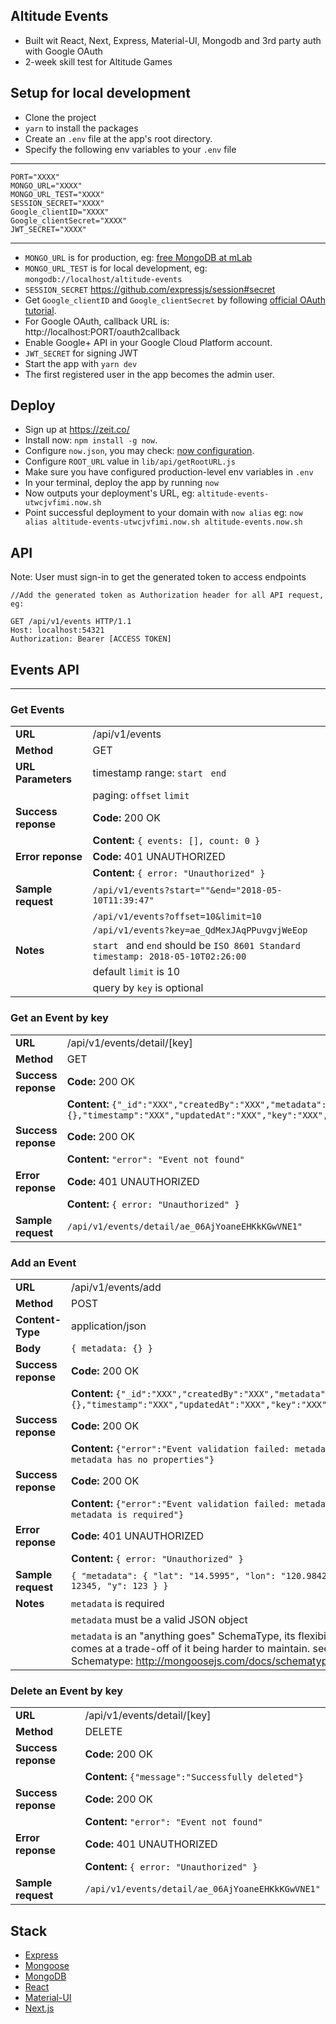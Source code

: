 ## Altitude Events
- Built wit React, Next, Express, Material-UI, Mongodb and 3rd party auth with Google OAuth
- 2-week skill test for Altitude Games

## Setup for local development
- Clone the project
- `yarn` to install the packages
- Create an `.env` file at the app's root directory.
- Specify the following env variables to your `.env` file

---
```
PORT="XXXX"  
MONGO_URL="XXXX"  
MONGO_URL_TEST="XXXX"  
SESSION_SECRET="XXXX"  
Google_clientID="XXXX"  
Google_clientSecret="XXXX"
JWT_SECRET="XXXX"
```
---
- `MONGO_URL` is for production, eg: [free MongoDB at mLab](http://docs.mlab.com/)
- `MONGO_URL_TEST` is for local development, eg: `mongodb://localhost/altitude-events`
- `SESSION_SECRET` https://github.com/expressjs/session#secret
- Get `Google_clientID` and `Google_clientSecret` by following [official OAuth tutorial](https://developers.google.com/identity/sign-in/web/sign-in#before_you_begin).
- For Google OAuth, callback URL is: http://localhost:PORT/oauth2callback
- Enable Google+ API in your Google Cloud Platform account.
- `JWT_SECRET` for signing JWT
- Start the app with `yarn dev`
- The first registered user in the app becomes the admin user.

## Deploy
- Sign up at https://zeit.co/
- Install now: `npm install -g now`.
- Configure `now.json`, you may check: [now configuration](https://zeit.co/docs/features/configuration).
- Configure `ROOT_URL` value in `lib/api/getRootURL.js`
- Make sure you have configured production-level env variables in `.env`
- In your terminal, deploy the app by running `now`
- Now outputs your deployment's URL, eg: `altitude-events-utwcjvfimi.now.sh`
- Point successful deployment to your domain with `now alias` eg: `now alias altitude-events-utwcjvfimi.now.sh altitude-events.now.sh`

## API
Note: User must sign-in to get the generated token to access endpoints
```
//Add the generated token as Authorization header for all API request, eg:

GET /api/v1/events HTTP/1.1
Host: localhost:54321
Authorization: Bearer [ACCESS TOKEN]
```
## Events API
------

### Get Events 
| | |
|:---|:---|
| **URL** | /api/v1/events  |
| **Method**  | GET   |
| **URL Parameters**  |timestamp range: `start ` `end`  |
| | paging: `offset` `limit` |
| **Success reponse**  | **Code:** 200 OK |
||**Content:** ```{ events: [], count: 0 } ```|
| **Error reponse**  | **Code:** 401 UNAUTHORIZED |
|| **Content:** ```{ error: "Unauthorized" } ``` |
| **Sample request**  | `/api/v1/events?start=""&end="2018-05-10T11:39:47"` |
|| `/api/v1/events?offset=10&limit=10` |
|| `/api/v1/events?key=ae_QdMexJAqPPuvgvjWeEop` |
| **Notes**  | `start ` and `end` should be `ISO 8601 Standard timestamp: 2018-05-10T02:26:00` |
| |default `limit` is 10 |
| |query by `key` is optional |

### Get an Event by key
|  |  |
|:---|:---|
| **URL** | /api/v1/events/detail/[key]  |
| **Method**  | GET   |
| **Success reponse**  | **Code:** 200 OK |
||**Content:** ```{"_id":"XXX","createdBy":"XXX","metadata":{},"timestamp":"XXX","updatedAt":"XXX","key":"XXX","__v":0} ```|
| **Success reponse**  | **Code:** 200 OK |
|| **Content:** ```"error": "Event not found" ``` |
| **Error reponse**  | **Code:** 401 UNAUTHORIZED |
|| **Content:** ```{ error: "Unauthorized" } ``` |
| **Sample request**  | `/api/v1/events/detail/ae_06AjYoaneEHKkKGwVNE1"` |

### Add an Event 
|  |  |
|:---|:---|
| **URL** | /api/v1/events/add |
| **Method**  | POST |
| **Content-Type**  | application/json |
| **Body**  | ```{ metadata: {} }``` |
| **Success reponse**  | **Code:** 200 OK |
||**Content:** ```{"_id":"XXX","createdBy":"XXX","metadata":{},"timestamp":"XXX","updatedAt":"XXX","key":"XXX","__v":0}```|
| **Success reponse**  | **Code:** 200 OK |
|| **Content:** ```{"error":"Event validation failed: metadata: metadata has no properties"} ``` |
| **Success reponse**  | **Code:** 200 OK |
|| **Content:** ```{"error":"Event validation failed: metadata: metadata is required"} ``` |
| **Error reponse**  | **Code:** 401 UNAUTHORIZED |
|| **Content:** ```{ error: "Unauthorized" } ``` |
| **Sample request**  | ```{ "metadata": { "lat": "14.5995", "lon": "120.9842", "x": 12345, "y": 123 } }```  |
| **Notes**  | `metadata` is required |
| | `metadata` must be a valid JSON object |
| | `metadata` is an "anything goes" SchemaType, its flexibility comes at a trade-off of it being harder to maintain. see Mixed Schematype: http://mongoosejs.com/docs/schematypes.html |

### Delete an Event by key
|  |  |
|:---|:---|
| **URL** | /api/v1/events/detail/[key]  |
| **Method**  | DELETE |
| **Success reponse**  | **Code:** 200 OK |
||**Content:** ```{"message":"Successfully deleted"}```|
| **Success reponse**  | **Code:** 200 OK |
|| **Content:** ```"error": "Event not found" ``` |
| **Error reponse**  | **Code:** 401 UNAUTHORIZED |
|| **Content:** ```{ error: "Unauthorized" } ``` |
| **Sample request**  | `/api/v1/events/detail/ae_06AjYoaneEHKkKGwVNE1"` |

## Stack
- [Express](https://github.com/expressjs/express)
- [Mongoose](https://github.com/Automattic/mongoose)
- [MongoDB](https://github.com/mongodb/mongo)
- [React](https://github.com/facebook/react)
- [Material-UI](https://github.com/mui-org/material-ui)
- [Next.js](https://github.com/zeit/next.js)


